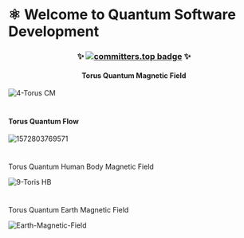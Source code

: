 #  ⚛︎ Welcome to Quantum Software Development

### <p align="center"> ✨ [![committers.top badge](https://user-badge.committers.top/brazil/USERNAME.svg)](https://user-badge.committers.top/brazil/USERNAME) ✨

#### <p align="center"> Torus Quantum Magnetic Field

![4-Torus CM](https://github.com/Quantum-Software-Development/.github/assets/113218619/efd1e779-d915-4a9f-b81b-fa182a9c8dd4)

#

#### Torus Quantum Flow

![1572803769571](https://github.com/Quantum-Software-Development/.github/assets/113218619/54df5887-5445-4698-931f-c9c0a957df96)

#

Torus Quantum Human Body Magnetic Field

![9-Toris   HB](https://github.com/Quantum-Software-Development/.github/assets/113218619/a004457a-6436-48f1-9d17-644f0247147d)

#

Torus Quantum Earth Magnetic Field

![Earth-Magnetic-Field](https://github.com/Quantum-Software-Development/.github/assets/113218619/7159594e-2da0-4595-a7a5-c0b54620954c)




